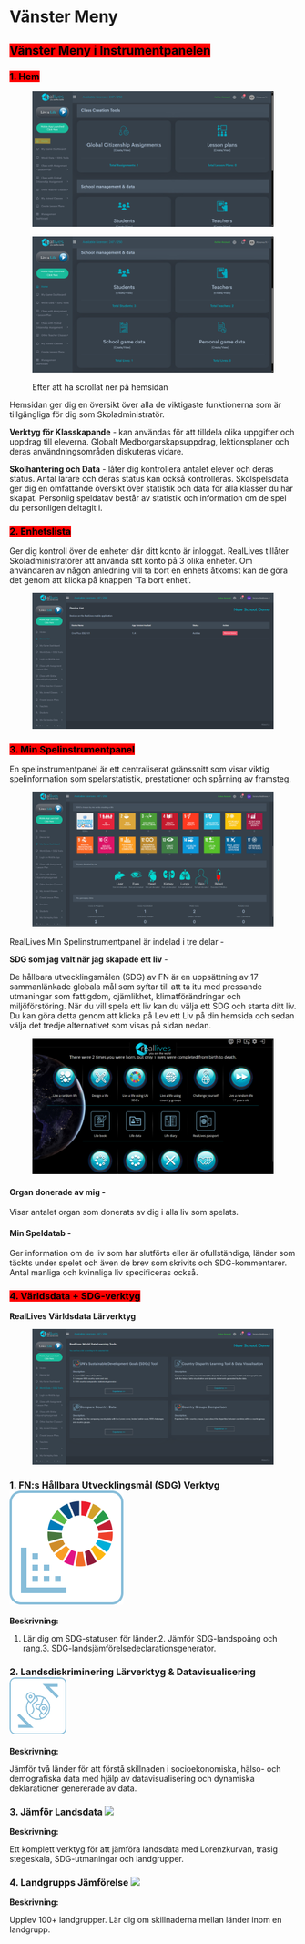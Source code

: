 
# Vänster Meny

## <mark style="background-color:red;">Vänster Meny i Instrumentpanelen</mark>

### <mark style="background-color:red;">1. Hem</mark>&#x20;

<figure><img src="../../.gitbook/assets/10.png" alt=""><figcaption></figcaption></figure>

<figure><img src="../../.gitbook/assets/Screenshot 2024-02-29 102011.png" alt=""><figcaption><p>Efter att ha scrollat ner på hemsidan</p></figcaption></figure>

Hemsidan ger dig en översikt över alla de viktigaste funktionerna som är tillgängliga för dig som Skoladministratör.&#x20;

**Verktyg för Klasskapande** - kan användas för att tilldela olika uppgifter och uppdrag till eleverna. Globalt Medborgarskapsuppdrag, lektionsplaner och deras användningsområden diskuteras vidare.

**Skolhantering och Data** - låter dig kontrollera antalet elever och deras status. Antal lärare och deras status kan också kontrolleras. Skolspelsdata ger dig en omfattande översikt över statistik och data för alla klasser du har skapat. Personlig speldatav består av statistik och information om de spel du personligen deltagit i.



### <mark style="background-color:red;">2. Enhetslista</mark>

Ger dig kontroll över de enheter där ditt konto är inloggat. RealLives tillåter Skoladministratörer att använda sitt konto på 3 olika enheter. Om användaren av någon anledning vill ta bort en enhets åtkomst kan de göra det genom att klicka på knappen 'Ta bort enhet'.

<figure><img src="../../.gitbook/assets/Screenshot 2024-03-11 104059.png" alt=""><figcaption></figcaption></figure>



### <mark style="background-color:red;">3. Min Spelinstrumentpanel</mark>

En spelinstrumentpanel är ett centraliserat gränssnitt som visar viktig spelinformation som spelarstatistik, prestationer och spårning av framsteg.&#x20;

<figure><img src="../../.gitbook/assets/Screenshot 2024-03-11 105442.png" alt=""><figcaption></figcaption></figure>

RealLives Min Spelinstrumentpanel är indelad i tre delar -



**SDG som jag valt när jag skapade ett liv** -

De hållbara utvecklingsmålen (SDG) av FN är en uppsättning av 17 sammanlänkade globala mål som syftar till att ta itu med pressande utmaningar som fattigdom, ojämlikhet, klimatförändringar och miljöförstöring. När du vill spela ett liv kan du välja ett SDG och starta ditt liv. Du kan göra detta genom att klicka på Lev ett Liv på din hemsida och sedan välja det tredje alternativet som visas på sidan nedan.

<figure><img src="../../.gitbook/assets/Screenshot 2024-03-11 105858.png" alt=""><figcaption></figcaption></figure>

#### Organ donerade av mig -&#x20;

Visar antalet organ som donerats av dig i alla liv som spelats.&#x20;

#### Min Speldatab -&#x20;

Ger information om de liv som har slutförts eller är ofullständiga, länder som täckts under spelet och även de brev som skrivits och SDG-kommentarer. Antal manliga och kvinnliga liv specificeras också.



### <mark style="background-color:red;">4. Världsdata + SDG-verktyg</mark>

**RealLives Världsdata Lärverktyg**

<figure><img src="../../.gitbook/assets/Screenshot 2024-03-11 110827.png" alt=""><figcaption></figcaption></figure>

### 1. FN:s Hållbara Utvecklingsmål (SDG) Verktyg  <img src="../../.gitbook/assets/sdggoalstoolicon.svg" alt="" data-size="original">

**Beskrivning:**

1. Lär dig om SDG-statusen för länder.2. Jämför SDG-landspoäng och rang.3. SDG-landsjämförelsedeclarationsgenerator.



### &#x20;2. Landsdiskriminering Lärverktyg & Datavisualisering  <img src="../../.gitbook/assets/image (1).png" alt="" data-size="original">

**Beskrivning:**

Jämför två länder för att förstå skillnaden i socioekonomiska, hälso- och demografiska data med hjälp av datavisualisering och dynamiska deklarationer genererade av data.



### 3. Jämför Landsdata ![](https://dev.reallivesworld.com/assets/images/tools/countrylearningtoolicon.svg)

**Beskrivning:**

Ett komplett verktyg för att jämföra landsdata med Lorenzkurvan, trasig stegeskala, SDG-utmaningar och landgrupper.



### 4. Landgrupps Jämförelse ![](https://dev.reallivesworld.com/assets/images/tools/sdggoalstoolicon.svg)

**Beskrivning:**

Upplev 100+ landgrupper. Lär dig om skillnaderna mellan länder inom en landgrupp.
